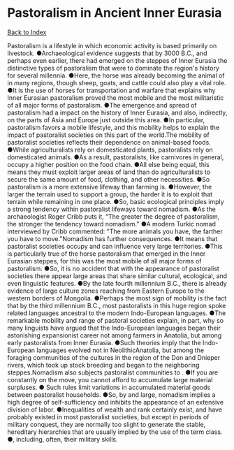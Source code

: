 # Pastoralism in Ancient Inner Eurasia
[Back to Index](https://github.com/windows10010/tpoExtractor/blob/master/README.md)

Pastoralism is a lifestyle in which economic activity is based primarily on livestock. ●Archaeological evidence suggests that by 3000 B.C., and perhaps even earlier, there had emerged on the steppes of Inner Eurasia the distinctive types of pastoralism that were to dominate the region's history for several millennia. ●Here, the horse was already becoming the animal of in many regions, though sheep, goats, and cattle could also play a vital role. ●It is the use of horses for transportation and warfare that explains why Inner Eurasian pastoralism proved the most mobile and the most militaristic of all major forms of pastoralism. ●The emergence and spread of pastoralism had a impact on the history of Inner Eurasia, and also, indirectly, on the parts of Asia and Europe just outside this area. ●In particular, pastoralism favors a mobile lifestyle, and this mobility helps to explain the impact of pastoralist societies on this part of the world.The mobility of pastoralist societies reflects their dependence on animal-based foods. ●While agriculturalists rely on domesticated plants, pastoralists rely on domesticated animals. ●As a result, pastoralists, like carnivores in general, occupy a higher position on the food chain. ●All else being equal, this means they must exploit larger areas of land than do agriculturalists to secure the same amount of food, clothing, and other necessities. ●So pastoralism is a more extensive lifeway than farming is. ●However, the larger the terrain used to support a group, the harder it is to exploit that terrain while remaining in one place. ●So, basic ecological principles imply a strong tendency within pastoralist lifeways toward nomadism. ●As the archaeologist Roger Cribb puts it, “The greater the degree of pastoralism, the stronger the tendency toward nomadism.” ●A modern Turkic nomad interviewed by Cribb commented: "The more animals you have, the farther you have to move."Nomadism has further consequences. ●It means that pastoralist societies occupy and can influence very large territories. ●This is particularly true of the horse pastoralism that emerged in the Inner Eurasian steppes, for this was the most mobile of all major forms of pastoralism. ●So, it is no accident that with the appearance of pastoralist societies there appear large areas that share similar cultural, ecological, and even linguistic features. ●By the late fourth millennium B.C., there is already evidence of large culture zones reaching from Eastern Europe to the western borders of Mongolia. ●Perhaps the most sign of mobility is the fact that by the third millennium B.C., most pastoralists in this huge region spoke related languages ancestral to the modern Indo-European languages. ●The remarkable mobility and range of pastoral societies explain, in part, why so many linguists have argued that the Indo-European languages began their astonishing expansionist career not among farmers in Anatolia, but among early pastoralists from Inner Eurasia. ●Such theories imply that the Indo-European languages evolved not in NeolithicAnatolia, but among the foraging communities of the cultures in the region of the Don and Dnieper rivers, which took up stock breeding and began to the neighboring steppes.Nomadism also subjects pastoralist communities to . ●If you are constantly on the move, you cannot afford to accumulate large material surpluses. ●
Such rules limit variations in accumulated material goods between pastoralist households.
●So, by and large, nomadism implies a high degree of self-sufficiency and inhibits the appearance of an extensive division of labor. ●Inequalities of wealth and rank certainly exist,
and have probably existed in most pastoralist societies, but except in periods of military conquest, they are normally too slight to generate the stable, hereditary hierarchies 
that are usually implied by the use of the term class. ●, including, often, their military skills.